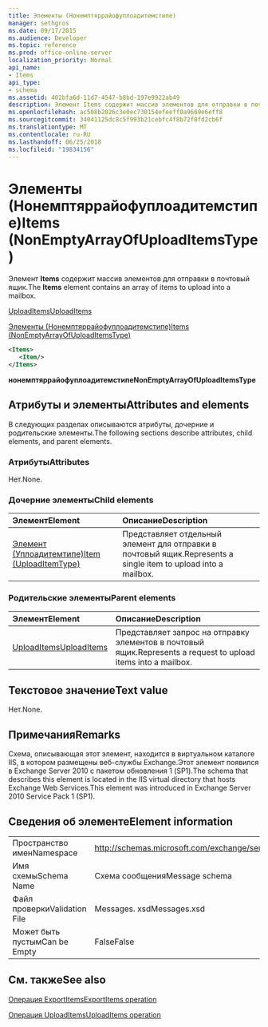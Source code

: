 ```yaml
---
title: Элементы (Нонемптяррайофуплоадитемстипе)
manager: sethgros
ms.date: 09/17/2015
ms.audience: Developer
ms.topic: reference
ms.prod: office-online-server
localization_priority: Normal
api_name:
- Items
api_type:
- schema
ms.assetid: 402bfa6d-11d7-4547-b8bd-197e9922ab49
description: Элемент Items содержит массив элементов для отправки в почтовый ящик.
ms.openlocfilehash: ac508b2026c3e0ec730154efeeff0a9669e6eff8
ms.sourcegitcommit: 34041125dc8c5f993b21cebfc4f8b72f0fd2cb6f
ms.translationtype: MT
ms.contentlocale: ru-RU
ms.lasthandoff: 06/25/2018
ms.locfileid: "19834156"
---
```

# <a name="items-nonemptyarrayofuploaditemstype"></a><span data-ttu-id="94897-103">Элементы (Нонемптяррайофуплоадитемстипе)</span><span class="sxs-lookup"><span data-stu-id="94897-103">Items (NonEmptyArrayOfUploadItemsType)</span></span>

<span data-ttu-id="94897-104">Элемент **Items** содержит массив элементов для отправки в почтовый ящик.</span><span class="sxs-lookup"><span data-stu-id="94897-104">The **Items** element contains an array of items to upload into a mailbox.</span></span> 
  
[<span data-ttu-id="94897-105">UploadItems</span><span class="sxs-lookup"><span data-stu-id="94897-105">UploadItems</span></span>](uploaditems.md)
  
[<span data-ttu-id="94897-106">Элементы (Нонемптяррайофуплоадитемстипе)</span><span class="sxs-lookup"><span data-stu-id="94897-106">Items (NonEmptyArrayOfUploadItemsType)</span></span>](items-nonemptyarrayofuploaditemstype.md)
  
```XML
<Items>
   <Item/>
</Items>
```

 <span data-ttu-id="94897-107">**нонемптяррайофуплоадитемстипе**</span><span class="sxs-lookup"><span data-stu-id="94897-107">**NonEmptyArrayOfUploadItemsType**</span></span>
## <a name="attributes-and-elements"></a><span data-ttu-id="94897-108">Атрибуты и элементы</span><span class="sxs-lookup"><span data-stu-id="94897-108">Attributes and elements</span></span>

<span data-ttu-id="94897-109">В следующих разделах описываются атрибуты, дочерние и родительские элементы.</span><span class="sxs-lookup"><span data-stu-id="94897-109">The following sections describe attributes, child elements, and parent elements.</span></span>
  
### <a name="attributes"></a><span data-ttu-id="94897-110">Атрибуты</span><span class="sxs-lookup"><span data-stu-id="94897-110">Attributes</span></span>

<span data-ttu-id="94897-111">Нет.</span><span class="sxs-lookup"><span data-stu-id="94897-111">None.</span></span>
  
### <a name="child-elements"></a><span data-ttu-id="94897-112">Дочерние элементы</span><span class="sxs-lookup"><span data-stu-id="94897-112">Child elements</span></span>

|<span data-ttu-id="94897-113">**Элемент**</span><span class="sxs-lookup"><span data-stu-id="94897-113">**Element**</span></span>|<span data-ttu-id="94897-114">**Описание**</span><span class="sxs-lookup"><span data-stu-id="94897-114">**Description**</span></span>|
|:-----|:-----|
|[<span data-ttu-id="94897-115">Элемент (Уплоадитемтипе)</span><span class="sxs-lookup"><span data-stu-id="94897-115">Item (UploadItemType)</span></span>](item-uploaditemtype.md) <br/> |<span data-ttu-id="94897-116">Представляет отдельный элемент для отправки в почтовый ящик.</span><span class="sxs-lookup"><span data-stu-id="94897-116">Represents a single item to upload into a mailbox.</span></span>  <br/> |
   
### <a name="parent-elements"></a><span data-ttu-id="94897-117">Родительские элементы</span><span class="sxs-lookup"><span data-stu-id="94897-117">Parent elements</span></span>

|<span data-ttu-id="94897-118">**Элемент**</span><span class="sxs-lookup"><span data-stu-id="94897-118">**Element**</span></span>|<span data-ttu-id="94897-119">**Описание**</span><span class="sxs-lookup"><span data-stu-id="94897-119">**Description**</span></span>|
|:-----|:-----|
|[<span data-ttu-id="94897-120">UploadItems</span><span class="sxs-lookup"><span data-stu-id="94897-120">UploadItems</span></span>](uploaditems.md) <br/> |<span data-ttu-id="94897-121">Представляет запрос на отправку элементов в почтовый ящик.</span><span class="sxs-lookup"><span data-stu-id="94897-121">Represents a request to upload items into a mailbox.</span></span>  <br/> |
   
## <a name="text-value"></a><span data-ttu-id="94897-122">Текстовое значение</span><span class="sxs-lookup"><span data-stu-id="94897-122">Text value</span></span>

<span data-ttu-id="94897-123">Нет.</span><span class="sxs-lookup"><span data-stu-id="94897-123">None.</span></span>
  
## <a name="remarks"></a><span data-ttu-id="94897-124">Примечания</span><span class="sxs-lookup"><span data-stu-id="94897-124">Remarks</span></span>

<span data-ttu-id="94897-125">Схема, описывающая этот элемент, находится в виртуальном каталоге IIS, в котором размещены веб-службы Exchange.Этот элемент появился в Exchange Server 2010 с пакетом обновления 1 (SP1).</span><span class="sxs-lookup"><span data-stu-id="94897-125">The schema that describes this element is located in the IIS virtual directory that hosts Exchange Web Services.This element was introduced in Exchange Server 2010 Service Pack 1 (SP1).</span></span>
  
## <a name="element-information"></a><span data-ttu-id="94897-126">Сведения об элементе</span><span class="sxs-lookup"><span data-stu-id="94897-126">Element information</span></span>

|||
|:-----|:-----|
|<span data-ttu-id="94897-127">Пространство имен</span><span class="sxs-lookup"><span data-stu-id="94897-127">Namespace</span></span>  <br/> |http://schemas.microsoft.com/exchange/services/2006/messages  <br/> |
|<span data-ttu-id="94897-128">Имя схемы</span><span class="sxs-lookup"><span data-stu-id="94897-128">Schema Name</span></span>  <br/> |<span data-ttu-id="94897-129">Схема сообщения</span><span class="sxs-lookup"><span data-stu-id="94897-129">Message schema</span></span>  <br/> |
|<span data-ttu-id="94897-130">Файл проверки</span><span class="sxs-lookup"><span data-stu-id="94897-130">Validation File</span></span>  <br/> |<span data-ttu-id="94897-131">Messages. xsd</span><span class="sxs-lookup"><span data-stu-id="94897-131">Messages.xsd</span></span>  <br/> |
|<span data-ttu-id="94897-132">Может быть пустым</span><span class="sxs-lookup"><span data-stu-id="94897-132">Can be Empty</span></span>  <br/> |<span data-ttu-id="94897-133">False</span><span class="sxs-lookup"><span data-stu-id="94897-133">False</span></span>  <br/> |
   
## <a name="see-also"></a><span data-ttu-id="94897-134">См. также</span><span class="sxs-lookup"><span data-stu-id="94897-134">See also</span></span>



[<span data-ttu-id="94897-135">Операция ExportItems</span><span class="sxs-lookup"><span data-stu-id="94897-135">ExportItems operation</span></span>](exportitems-operation.md)
  
[<span data-ttu-id="94897-136">Операция UploadItems</span><span class="sxs-lookup"><span data-stu-id="94897-136">UploadItems operation</span></span>](uploaditems-operation.md)

